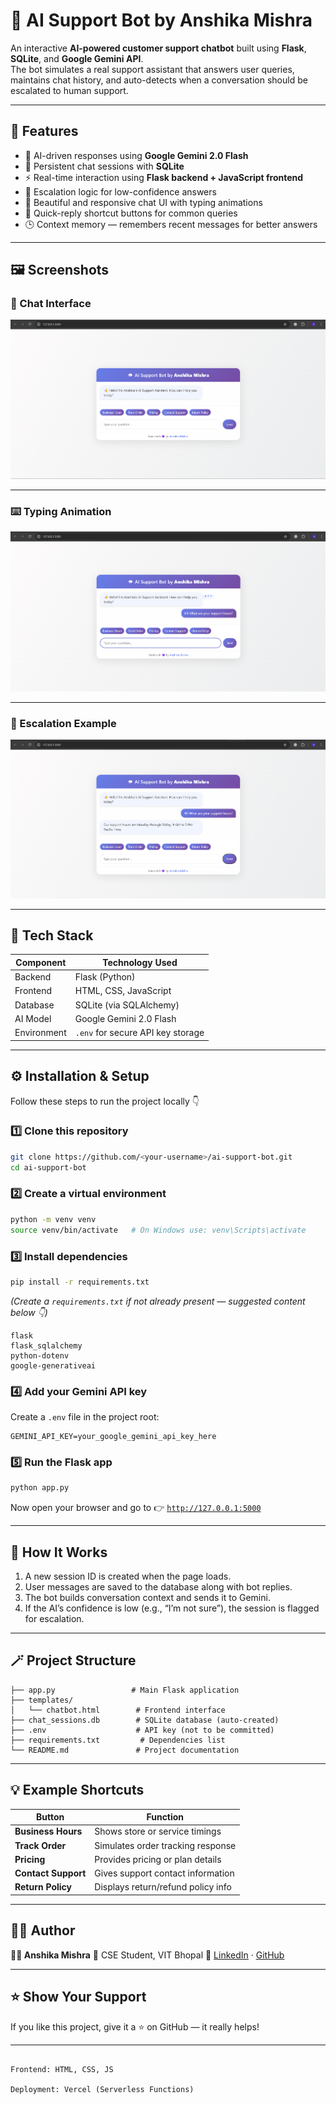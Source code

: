 # 💬 AI Support Bot by Anshika Mishra

An interactive **AI-powered customer support chatbot** built using **Flask**, **SQLite**, and **Google Gemini API**.  
The bot simulates a real support assistant that answers user queries, maintains chat history, and auto-detects when a conversation should be escalated to human support.

---

## 🚀 Features

- 🤖 AI-driven responses using **Google Gemini 2.0 Flash**
- 💾 Persistent chat sessions with **SQLite**
- ⚡ Real-time interaction using **Flask backend + JavaScript frontend**
- 🧠 Escalation logic for low-confidence answers
- 💬 Beautiful and responsive chat UI with typing animations
- 🧩 Quick-reply shortcut buttons for common queries
- 🕒 Context memory — remembers recent messages for better answers

---
## 🖼️ Screenshots

### 💬 Chat Interface
![Chat UI](https://github.com/Anshika005/ai-customer-support-bot/blob/main/Screenshot%202025-10-17%20040350.png?raw=true)

---

### ⌨️ Typing Animation
![Typing](https://github.com/Anshika005/ai-customer-support-bot/blob/main/Screenshot%202025-10-17%20040427.png?raw=true)

---

### 🚨 Escalation Example
![Escalation](https://github.com/Anshika005/ai-customer-support-bot/blob/main/Screenshot%202025-10-17%20035514.png?raw=true)

---

## 🧰 Tech Stack

| Component | Technology Used |
|------------|----------------|
| Backend | Flask (Python) |
| Frontend | HTML, CSS, JavaScript |
| Database | SQLite (via SQLAlchemy) |
| AI Model | Google Gemini 2.0 Flash |
| Environment | `.env` for secure API key storage |

---

## ⚙️ Installation & Setup

Follow these steps to run the project locally 👇

### 1️⃣ Clone this repository
```bash
git clone https://github.com/<your-username>/ai-support-bot.git
cd ai-support-bot
````

### 2️⃣ Create a virtual environment

```bash
python -m venv venv
source venv/bin/activate   # On Windows use: venv\Scripts\activate
```

### 3️⃣ Install dependencies

```bash
pip install -r requirements.txt
```

*(Create a `requirements.txt` if not already present — suggested content below 👇)*

```
flask
flask_sqlalchemy
python-dotenv
google-generativeai
```

### 4️⃣ Add your Gemini API key

Create a `.env` file in the project root:

```
GEMINI_API_KEY=your_google_gemini_api_key_here
```

### 5️⃣ Run the Flask app

```bash
python app.py
```

Now open your browser and go to 👉
[`http://127.0.0.1:5000`](http://127.0.0.1:5000)

---

## 🧠 How It Works

1. A new session ID is created when the page loads.
2. User messages are saved to the database along with bot replies.
3. The bot builds conversation context and sends it to Gemini.
4. If the AI’s confidence is low (e.g., “I’m not sure”), the session is flagged for escalation.

---

## 🪄 Project Structure

```
├── app.py                 # Main Flask application
├── templates/
│   └── chatbot.html        # Frontend interface
├── chat_sessions.db        # SQLite database (auto-created)
├── .env                    # API key (not to be committed)
├── requirements.txt         # Dependencies list
└── README.md               # Project documentation
```

---

## 💡 Example Shortcuts

| Button              | Function                           |
| ------------------- | ---------------------------------- |
| **Business Hours**  | Shows store or service timings     |
| **Track Order**     | Simulates order tracking response  |
| **Pricing**         | Provides pricing or plan details   |
| **Contact Support** | Gives support contact information  |
| **Return Policy**   | Displays return/refund policy info |

---

## 🧑‍💻 Author

**👩‍💻 Anshika Mishra**
📍 CSE Student, VIT Bhopal
💌 [LinkedIn](#) · [GitHub](#)

---

## ⭐ Show Your Support

If you like this project, give it a ⭐ on GitHub — it really helps!

---

```

Frontend: HTML, CSS, JS

Deployment: Vercel (Serverless Functions)
